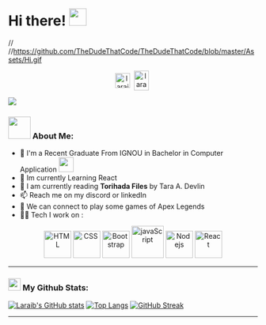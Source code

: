 

<!--
**l4r4ib/l4r4ib** is a ✨ _special_ ✨ repository because its `README.md` (this file) appears on your GitHub profile.

Here are some ideas to get you started:

- 🔭 I’m currently working on ...
 I’m currently learning ...
- 👯 I’m looking to collaborate on ...
- 🤔 I’m looking for help with ...
- 💬 Ask me about ...
 How to reach me: ...
- 😄 Pronouns: ...
- ⚡ Fun fact: ...
-->  
# Hi there! <img src="https://gfycat.com/disgustingcharmingkissingbug" width="35" />
// 
//https://github.com/TheDudeThatCode/TheDudeThatCode/blob/master/Assets/Hi.gif
<p align="center">
<a href="https://www.linkedin.com/in/laraib-shuja-66089b248" target="blank"><img align="center" src="https://cdn.jsdelivr.net/npm/simple-icons@3.0.1/icons/linkedin.svg" alt="laraibShuja" height="30" width="30" /></a>&nbsp;
<a href="http://discord.com/users/lara1B#7011" target="blank"><img align="center" src="https://cdn.jsdelivr.net/npm/simple-icons@3.0.1/icons/discord.svg" alt="lara1B#7011" height="40" width="30" /></a>&nbsp;
</p>

![](https://camo.githubusercontent.com/992babdffd8c74a1502de375fbdf7e4d54773242/68747470733a2f2f6d656469612e67697068792e636f6d2f6d656469612f53576f536b4e36447854737a71494b4571762f67697068792e676966)

### <img src="https://github.com/TheDudeThatCode/TheDudeThatCode/blob/master/Assets/Developer.gif" width="45" /> About Me:
- 🏦 I'm a Recent Graduate From IGNOU in Bachelor in Computer Application
      <img src="https://media.giphy.com/media/WUlplcMpOCEmTGBtBW/giphy.gif" width="30">
- 🌱 Im currently Learning React 
- 📖 I am currently reading **Torihada Files** by Tara A. Devlin
- 📫 Reach me on my discord or linkedIn 
- 👯 We can connect to play some games of Apex Legends
- 🧑‍💻 Tech I work on :

<p align="center">
      <img src="https://www.vectorlogo.zone/logos/w3_html5/w3_html5-icon.svg" alt="HTML" width="55" height="55"/>
      <img src="https://www.vectorlogo.zone/logos/w3_css/w3_css-icon.svg" alt="CSS" width="55" height="55"/>
      <img src="https://www.vectorlogo.zone/logos/getbootstrap/getbootstrap-icon.svg" alt="Bootstrap" width="55" height="55"/>
      <img src="https://www.vectorlogo.zone/logos/javascript/javascript-icon.svg" alt="javaScript" width="65" height="65"/>  
      <img src="https://www.vectorlogo.zone/logos/nodejs/nodejs-icon.svg" alt="Nodejs" width="55" height="55"/>
      <img src="https://www.vectorlogo.zone/logos/reactjs/reactjs-icon.svg" alt="React" width="55" height="55"/>
      
<!--    <img src="https://www.vectorlogo.zone/logos/mongodb/mongodb-icon.svg" alt="mongodb" width="45" height="55"/> 
            <img src="https://www.vectorlogo.zone/logos/js_webpack/js_webpack-icon.svg" alt="WebPack" width="55" height="55"/> 
      <img src="https://www.vectorlogo.zone/logos/git-scm/git-scm-icon.svg" alt="GIT" width="55" height="55"/>   -->
</p>

---
### <img src='https://media1.giphy.com/media/du3J3cXyzhj75IOgvA/giphy.gif?cid=ecf05e47x2g034i9pzwtzzsd3xgg2w9nr94t4tflbbgo3008&rid=giphy.gif' width='25' /> My Github Stats:
[![Laraib's GitHub stats](https://github-readme-stats.vercel.app/api?username=l4r4ib&show_icons=true&theme=synthwave)](https://github.com/l4r4ib/github-readme-stats)
[![Top Langs](https://github-readme-stats.vercel.app/api/top-langs/?username=l4r4ib)](https://github.com/l4r4ib/github-readme-stats)
[![GitHub Streak](https://github-readme-streak-stats.herokuapp.com/?user=l4r4ib&theme=dark)](https://git.io/streak-stats)




---



<!-- ### <img align ='center' src='https://media2.giphy.com/media/UQDSBzfyiBKvgFcSTw/giphy.gif?cid=ecf05e47p3cd513axbek3f56ti3jzizq8hincw20jauyyfyw&rid=giphy.gif' width ='29' /> Here's some humor for you:
<img src="https://readme-jokes.vercel.app/api" alt="Error fetching resource, Refresh again to view Jokes Card" width = '11000' />
 -->
